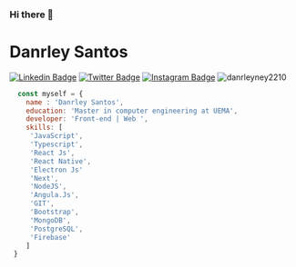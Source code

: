 ### Hi there 👋
# Danrley Santos
[![Linkedin Badge](https://img.shields.io/badge/-LinkedIn-blue?style=flat&logo=LinkedIn&logoColor=white)](https://www.linkedin.com/in/danrley-ney/)
[![Twitter Badge](https://img.shields.io/badge/-Twitter-1ca0f1?style=flat&logo=Twitter&logoColor=white)](https://twitter.com/danrleyney)
[![Instagram Badge](https://img.shields.io/badge/-Instagram-C13584?style=flat&logo=Instagram&logoColor=white)](https://www.instagram.com/danrley_ney/)
<img src="https://komarev.com/ghpvc/?username=danrleyney2210" alt="danrleyney2210" /> </p>


```js
  const myself = {
    name : 'Danrley Santos',
    education: 'Master in computer engineering at UEMA',
    developer: 'Front-end | Web ',
    skills: [
     'JavaScript',
     'Typescript',
     'React Js',
     'React Native',
     'Electron Js'
     'Next',
     'NodeJS',
     'Angula.Js',
     'GIT',
     'Bootstrap',
     'MongoDB',
     'PostgreSQL',
     'Firebase'
    ]
 }

```

<!--
**danrleyney2210/danrleyney2210** is a ✨ _special_ ✨ repository because its `README.md` (this file) appears on your GitHub profile.

Here are some ideas to get you started:

- 🔭 I’m currently working on ...
- 🌱 I’m currently learning ...
- 👯 I’m looking to collaborate on ...
- 🤔 I’m looking for help with ...
- 💬 Ask me about ...
- 📫 How to reach me: ...
- 😄 Pronouns: ...
- ⚡ Fun fact: ...
-->
